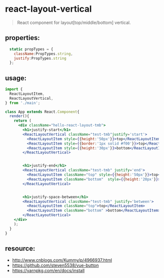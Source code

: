 # react-layout-vertical
> React component for layout[top/middle/bottom] vertical.


## properties:
```javascript
  static propTypes = {
    className:PropTypes.string,
    justify:PropTypes.string
  };
```

## usage:
```jsx
import {
  ReactLayoutItem,
  ReactLayoutVertical,
} from './main';

class App extends React.Component{
  render(){
    return (
      <div className="hello-react-layout-tmb">
        <h1>justify-start</h1>
        <ReactLayoutVertical className="test-tmb"justify='start'>
          <ReactLayoutItem style={{height:'50px'}}>top</ReactLayoutItem>
          <ReactLayoutItem style={{border:'1px solid #f00'}}>top</ReactLayoutItem>
          <ReactLayoutItem style={{height:'30px'}}>bottom</ReactLayoutItem>
        </ReactLayoutVertical>


        <h1>justify-end</h1>
        <ReactLayoutVertical className="test-tmb" justify='end'>
          <ReactLayoutItem className="top" style={{height:'50px'}}>top</ReactLayoutItem>
          <ReactLayoutItem className="bottom"  style={{height:'20px'}}>bottom</ReactLayoutItem>
        </ReactLayoutVertical>


        <h1>justify-space-between</h1>
        <ReactLayoutVertical className="test-tmb" justify='between'>
          <ReactLayoutItem className="top">top</ReactLayoutItem>
          <ReactLayoutItem className="bottom" >bottom</ReactLayoutItem>
        </ReactLayoutVertical>
    </div>
    );
  }
}
```



## resource:
+ http://www.cnblogs.com/Kummy/p/4966937.html
+ https://github.com/steven5538/vue-button
+ https://yarnpkg.com/en/docs/install


